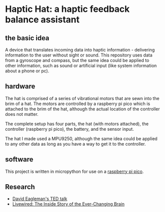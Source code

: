 # Haptic Hat: a haptic feedback balance assistant

## the basic idea

A device that translates incoming data into haptic information - delivering information to the user without sight or sound.
This repository uses data from a gyroscope and compass, but the same idea could be applied to other information, such as sound or artificial input (like system information about a phone or pc).

## hardware

The hat is comprised of a series of vibrational motors that are sewn into the brim of a hat. The motors are controlled by a raspberry pi pico which is attached to the brim of the hat, although the actual location of the controller does not matter.

The complete setup has four parts, the hat (with motors attached), the controller (raspberry pi pico), the battery, and the sensor input.

The hat I made used a MPU9250, although the same idea could be applied to any other data as long as you have a way to get it to the controller.

## software

This project is written in micropython for use on a [raspberry pi pico](https://www.raspberrypi.com/documentation/microcontrollers/raspberry-pi-pico.html).

## Research
 - [David Eagleman's TED talk](https://www.ted.com/talks/david_eagleman_can_we_create_new_senses_for_humans)
 - [Livewired: The Inside Story of the Ever-Changing Brain](https://en.wikipedia.org/wiki/Livewired_(book))
